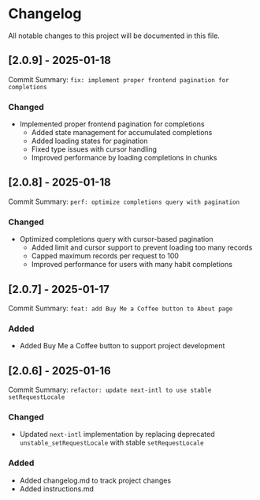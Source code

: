 # Changelog

All notable changes to this project will be documented in this file.

## [2.0.9] - 2025-01-18

Commit Summary: `fix: implement proper frontend pagination for completions`

### Changed

- Implemented proper frontend pagination for completions
  - Added state management for accumulated completions
  - Added loading states for pagination
  - Fixed type issues with cursor handling
  - Improved performance by loading completions in chunks

## [2.0.8] - 2025-01-18

Commit Summary: `perf: optimize completions query with pagination`

### Changed

- Optimized completions query with cursor-based pagination
  - Added limit and cursor support to prevent loading too many records
  - Capped maximum records per request to 100
  - Improved performance for users with many habit completions

## [2.0.7] - 2025-01-17

Commit Summary: `feat: add Buy Me a Coffee button to About page`

### Added

- Added Buy Me a Coffee button to support project development

## [2.0.6] - 2025-01-16

Commit Summary: `refactor: update next-intl to use stable setRequestLocale`

### Changed

- Updated `next-intl` implementation by replacing deprecated `unstable_setRequestLocale` with stable `setRequestLocale`

### Added

- Added changelog.md to track project changes
- Added instructions.md
